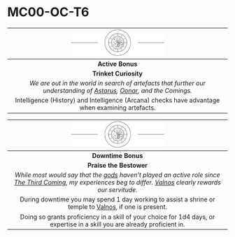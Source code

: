 # MC00-OC-T6

| <img src="../images/card-icons/the-time-enlightened.png" height="60" /> |
|:---:|
| **Active Bonus** |
| **Trinket Curiosity** |
| *We are out in the world in search of artefacts that further our understanding of [Astarus](../planes/astarus.md), [Oonar](../planes/oonar.md), and the Comings.* |
| Intelligence (History) and Intelligence (Arcana) checks have advantage when examining artefacts. |

| <img src="../images/card-icons/the-time-enlightened.png" height="60" /> |
|:---:|
| **Downtime Bonus** |
| **Praise the Bestower** |
| *While most would say that the [gods](../gods/gods.md) haven't played an active role since [The Third Coming](../history/events/the-third-coming.md), my experiences beg to differ. [Valnos](../gods/deities/valnos.md) clearly rewards our servitude.* |
| During downtime you may spend 1 day working to assist a shrine or temple to [Valnos](../gods/deities/valnos.md), if one is present. |
| Doing so grants proficiency in a skill of your choice for 1d4 days, or expertise in a skill you are already proficient in. |
